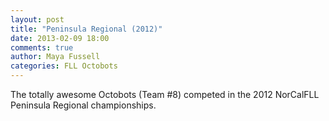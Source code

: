 ```yaml
---
layout: post
title: "Peninsula Regional (2012)"
date: 2013-02-09 18:00
comments: true
author: Maya Fussell
categories: FLL Octobots
---
```


The totally awesome Octobots (Team #8) competed in the 2012 NorCalFLL Peninsula Regional championships.

<!-- more -->






